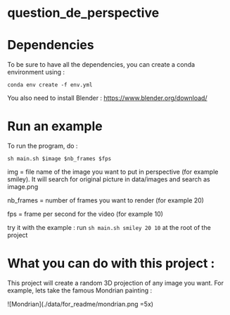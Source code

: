 # question_de_perspective

# Dependencies
To be sure to have all the dependencies, you can create a conda environment using :

`conda env create -f env.yml`

You also need to install Blender : https://www.blender.org/download/

# Run an example
To run the program, do :

`sh main.sh $image $nb_frames $fps`

img = file name of the image you want to put in perspective (for example smiley). It will search for original picture in data/images and search as image.png


nb_frames = number of frames you want to render (for example 20)


fps = frame per second for the video (for example 10)

try it with the example : run 
`sh main.sh smiley 20 10`
at the root of the project

# What you can do with this project :
This project will create a random 3D projection of any image you want. For example, lets take the famous Mondrian painting :

![Mondrian](./data/for_readme/mondrian.png =5x)

